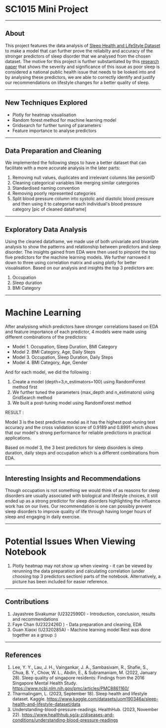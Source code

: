 # SC1015 Mini Project
---
## About
This project features the data analysis of [Sleep Health and LifeStyle Dataset](https://www.kaggle.com/datasets/uom190346a/sleep-health-and-lifestyle-dataset/data) to make a model that can further prove the reliabilty and accuracy of the stronger predictors of sleep disorder that we analysed from the chosen dataset. The motive for this project is further substantiated by this [research paper](https://www.ncbi.nlm.nih.gov/pmc/articles/PMC8861160/) that shows the severity and significance of this issue as poor sleep is considered a national public health issue that needs to be looked into and by analysing these predictors, we are able to correctly identify and justify our recommendations on lifestyle changes for a better quality of sleep. 

---
## New Techniques Explored
- Plotly for heatmap visualisation
- Random forest method for machine learning model
- Gridsearch for further tuning of parameters
- Feature importance to analyse predictors

---
## Data Preparation and Cleaning 
We implemented the following steps to have a better dataset that can facilitate with a more accurate analysis in the later parts: 
1. Removing null values, duplicates and irrelevant columns like personID 
2. Cleaning categorical variables like merging similar catergories 
3. Standardised naming convention 
4. Removing poorly represented categories 
5. Split blood pressure column into systolic and diastolic blood pressure and then using it to categorise each individual's blood pressure category
[pic of cleaned dataframe] 

---
## Exploratory Data Analysis
Using the cleaned dataframe, we made use of both univariate and bivariate analysis to show the patterns and relationship between predictors and sleep disorder. The insights gained from EDA were then used to pinpoint the top five  predictors for the machine learning models. We further narrowed it down to three using correlation matrix and using plotly for better visualisation. Based on our analysis and insights the top 3 predictors are:
1. Occupation 
2. Sleep duration
3. BMI Category 

---
# Machine Learning
After analysisng which predictors have stronger correlations based on EDA and feature importance of each predictor, 4 models were made using different combinations of the predictors: 
- Model 1. Occupation, Sleep Duration, BMI Category
- Model 2. BMI Category, Age, Daily Steps
- Model 3. Occupation, Sleep Duration, Daily Steps
- Model 4. BMI Category, Age, Gender

And for each model, we did the following : 
1. Create a model (depth=3,n_estimators=100) using RandomForest method first
2. We further tuned the parameters (max_depth and n_estimators) using GridSearch method      
3. We built a post-tuning model using RandomForest method 

RESULT : 


Model 3 is the best predictive model as it has the highest post-tuning test accuracy and the cross validation score of 0.9189 and 0.8991 which shows that our model's strong performance for reliable predictions in practical applications. 

Based on model 3,  the 3 best predictors for sleep disorders is sleep duration, daily steps and occupation which is a different combinations from EDA.

---
## Interesting Insights and Recommendations 
Though occupation is not something we would think of as reasons for sleep disorders are usually associated with biological and lifestyle choices, it still ended up as a strong predictor for sleep disorders highlighting the influence work has on our lives. Our recommendation is one can possibly prevent sleep disorders to improve quality of life through having longer hours of sleep and engaging in daily exercise. 

---
# Potential Issues When Viewing Notebook
1. Plotly heatmap may not show up when viewing - it can be viewed by rerunning the data preparation and calculating correlation (under choosing top 3 predictors section) parts of the notebook. Alternatively, a picture has been included for easier reference.


---
## Contributions
1. Jayashree Sivakumar (U2322599D) - Introduction, conclusion, results and recommendations
2. Faye Chan  (U2322426D )  - Data preparation and cleaning, EDA
3. Guan Xiaoxi (U2320285A) - Machine learning model
Rest was done together as a group :)

---
## References
1. Lee, Y. Y., Lau, J. H., Vaingankar, J. A., Sambasivam, R., Shafie, S., Chua, B. Y., Chow, W. L., Abdin, E., & Subramaniam, M. (2022, January 28). Sleep quality of singapore residents: Findings from the 2016 Singapore Mental Health Study. https://www.ncbi.nlm.nih.gov/pmc/articles/PMC8861160/
2. Tharmalingam, L. (2023, September 18). Sleep health and lifestyle dataset. Kaggle. https://www.kaggle.com/datasets/uom190346a/sleep-health-and-lifestyle-dataset/data 
3. Understanding-blood-pressure-readings. HealthHub. (2023, November 22). https://www.healthhub.sg/a-z/diseases-and-conditions/understanding-blood-pressure-readings 
